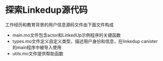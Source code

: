 # 探索Linkedup源代码

工作经历和教育背景的用户信息源码文件由下面文件构成

* main.mo文件包含actor和LinkedUp示例程序的关键函数
* types.mo文件定义自定义类型，描述用户身份和信息，在linkedup canister的main程序中被导入使用
* utils.mo文件提供帮助函数

